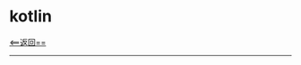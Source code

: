 # kotlin


[<==返回==](https://github.com/fengyongge/AppOpenCollect/tree/master/Android)

---













